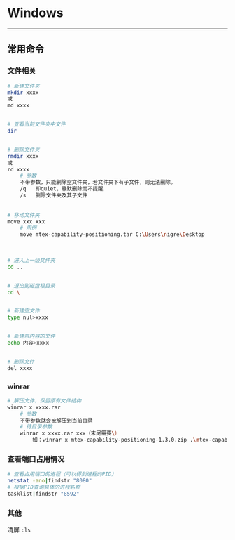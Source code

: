 # Windows

---

## 常用命令

### 文件相关

```sh
# 新建文件夹
mkdir xxxx 
或 
md xxxx


# 查看当前文件夹中文件
dir


# 删除文件夹
rmdir xxxx
或
rd xxxx
    # 参数
    不带参数，只能删除空文件夹，若文件夹下有子文件，则无法删除。
    /q   即quiet，静默删除而不提醒
    /s   删除文件夹及其子文件
    
    
# 移动文件夹
move xxx xxx
	# 用例
	move mtex-capability-positioning.tar C:\Users\nigre\Desktop
	
	

# 进入上一级文件夹
cd ..


# 退出到磁盘根目录
cd \


# 新建空文件
type nul>xxxx


# 新建带内容的文件
echo 内容>xxxx


# 删除文件
del xxxx
```

### winrar

```sh
# 解压文件，保留原有文件结构
winrar x xxxx.rar 
	# 参数
	不带参数就会被解压到当前目录
	# 待目录参数
	winrar x xxxx.rar xxx（末尾需要\）
		如：winrar x mtex-capability-positioning-1.3.0.zip .\mtex-capability-positioning-1.3.0\
```







### 查看端口占用情况

```sh
# 查看占用端口的进程（可以得到进程的PID）
netstat -ano|findstr "8080"
# 根据PID查询具体的进程名称
tasklist|findstr "8592"
```

### 其他

清屏  `cls`
